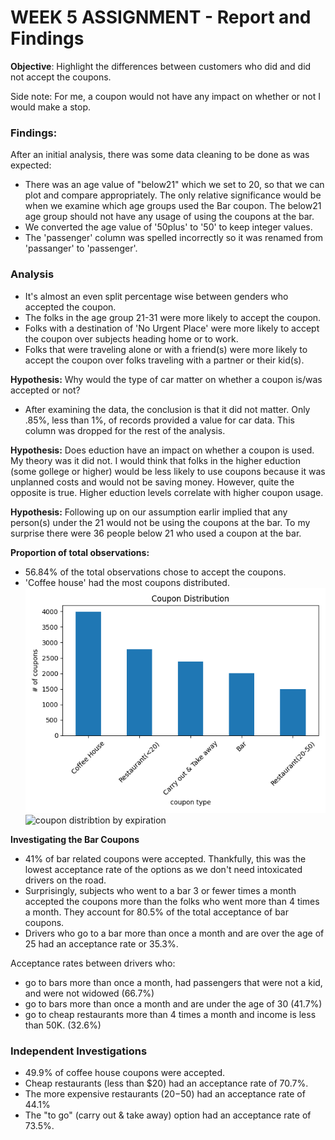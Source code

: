 # WEEK 5 ASSIGNMENT - Report and Findings
**Objective**: Highlight the differences between customers who did and did not accept the coupons.  

Side note: For me, a coupon would not have any impact on whether or not I would make a stop.

### Findings:
After an initial analysis, there was some data cleaning to be done as was expected: 
* There was an age value of "below21" which we set to 20, so that we can plot and compare appropriately.  The only relative significance would be when we examine which age groups used the Bar coupon.  The below21 age group should not have any usage of using the coupons at the bar. 
* We converted the age value of '50plus' to '50' to keep integer values.
* The 'passenger' column was spelled incorrectly so it was renamed from 'passanger' to 'passenger'.

### Analysis
* It's almost an even split percentage wise between genders who accepted the coupon.  
* The folks in the age group 21-31 were more likely to accept the coupon.
* Folks with a destination of 'No Urgent Place' were more likely to accept the coupon over subjects heading home or to work. 
* Folks that were traveling alone or with a friend(s) were more likely to accept the coupon over folks traveling with a partner or their kid(s).

**Hypothesis:**  Why would the type of car matter on whether a coupon is/was accepted or not?
* After examining the data, the conclusion is that it did not matter.  Only .85%, less than 1%, of records provided a value for car data. This column was dropped for the rest of the analysis.  

**Hypothesis:** Does eduction have an impact on whether a coupon is used.  My theory was it did not.  I would think that folks in the higher eduction (some gollege or higher) would be less likely to use coupons because it was unplanned costs and would not be saving money.  However, quite the opposite is true.  Higher eduction levels correlate with higher coupon usage.  

**Hypothesis:** Following up on our assumption earlir implied that any person(s) under the 21 would not be using the coupons at the bar.  To my surprise there were 36 people below 21 who used a coupon at the bar. 

**Proportion of total observations:**
* 56.84% of the total observations chose to accept the coupons.
* 'Coffee house' had the most coupons distributed.
![coupon distribution](images/coupon_distribution.png)
![coupon distribtion by expiration](images/coupon_distribution_by_expiration.png")

**Investigating the Bar Coupons**
* 41% of bar related coupons were accepted.  Thankfully, this was the lowest acceptance rate of the options as we don't need intoxicated drivers on the road. 
* Surprisingly, subjects who went to a bar 3 or fewer times a month accepted the coupons more than the folks who went more than 4 times a month. They account for 80.5% of the total acceptance of bar coupons.
* Drivers who go to a bar more than once a month and are over the age of 25 had an acceptance rate or 35.3%. 

Acceptance rates between drivers who:
- go to bars more than once a month, had passengers that were not a kid, and were not widowed (66.7%)
- go to bars more than once a month and are under the age of 30 (41.7%)
- go to cheap restaurants more than 4 times a month and income is less than 50K. (32.6%)


### Independent Investigations
* 49.9% of coffee house coupons were accepted.
* Cheap restaurants (less than $20) had an acceptance rate of 70.7%.
* The more expensive restaurants ($20-$50) had an acceptance rate of 44.1%
* The "to go" (carry out & take away) option had an acceptance rate of 73.5%.  